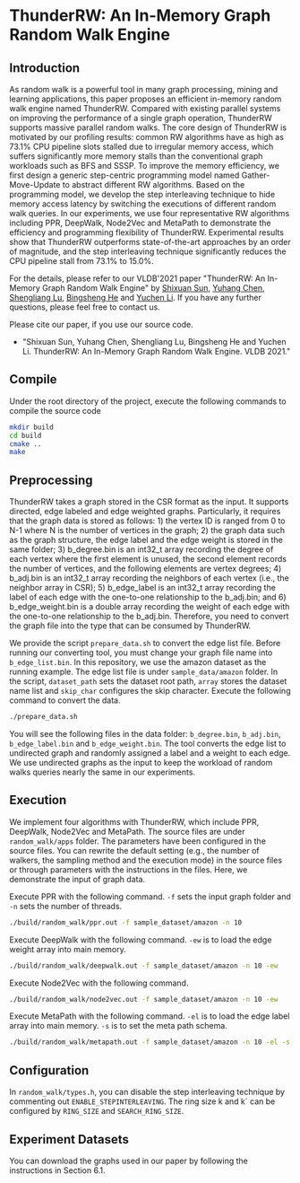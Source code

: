 # ThunderRW: An In-Memory Graph Random Walk Engine

## Introduction

As random walk is a powerful tool in many graph processing, mining and
learning applications, this paper proposes an efficient in-memory random
walk engine named ThunderRW. Compared with existing parallel systems on
improving the performance of a single graph operation, ThunderRW supports
massive parallel random walks. The core design of ThunderRW is motivated
by our profiling results: common RW algorithms have as high as 73.1% CPU
pipeline slots stalled due to irregular memory access, which suffers
significantly more memory stalls than the conventional graph workloads
such as BFS and SSSP. To improve the memory efficiency, we first design a
generic step-centric programming model named Gather-Move-Update to abstract
different RW algorithms. Based on the programming model, we develop the step
interleaving technique to hide memory access latency by switching the executions
of different random walk queries. In our experiments, we use four representative
RW algorithms including PPR, DeepWalk, Node2Vec and MetaPath to demonstrate the
efficiency and programming flexibility of ThunderRW. Experimental results show
that ThunderRW outperforms state-of-the-art approaches by an order of magnitude,
and the step interleaving technique significantly reduces the CPU pipeline stall
from 73.1% to 15.0%.

For the details, please refer to our VLDB'2021 paper
"ThunderRW: An In-Memory Graph Random Walk Engine"
by [Shixuan Sun](https://shixuansun.github.io/), [Yuhang Chen](https://alexcyh7.github.io/),
[Shengliang Lu](https://github.com/lushl9301), [Bingsheng He](https://www.comp.nus.edu.sg/~hebs/) and
[Yuchen Li](http://yuchenli.net/). If you have any further questions, please feel free to contact us.

Please cite our paper, if you use our source code.

* "Shixuan Sun, Yuhang Chen, Shengliang Lu, Bingsheng He and Yuchen Li.
ThunderRW: An In-Memory Graph Random Walk Engine. VLDB 2021."


## Compile

Under the root directory of the project, execute the following commands to compile the source code

```zsh
mkdir build
cd build
cmake ..
make
```

## Preprocessing

ThunderRW takes a graph stored in the CSR format as the input. It supports directed,
edge labeled and edge weighted graphs. Particularly, it requires that
the graph data is stored as follows: 1) the vertex ID is ranged from 0 to N-1
where N is the number of vertices in the graph; 2) the graph data such as
the graph structure, the edge label and the edge weight is stored in the same
folder; 3) b_degree.bin is an int32_t array recording the degree of each vertex where
the first element is unused, the second element records the number of vertices,
and the following elements are vertex degrees; 4) b_adj.bin is an int32_t array
recording the neighbors of each vertex (i.e., the neighbor array in CSR); 5)
b_edge_label is an int32_t array recording the label of each edge with the
one-to-one relationship to the b_adj.bin; and 6) b_edge_weight.bin is a double
array recording the weight of each edge with the one-to-one relationship to the
b_adj.bin. Therefore, you need to convert the graph file into the type that
can be consumed by ThunderRW.

We provide the script `prepare_data.sh` to convert the edge list file. Before
running our converting tool, you must change your graph file name
into `b_edge_list.bin`. In this repository, we use the amazon dataset as
the running example. The edge list file is under `sample_data/amazon` folder.
In the script, `dataset_path` sets the dataset root path, `array` stores
the dataset name list and `skip_char` configures the skip character. Execute
the following command to convert the data.

```zsh
./prepare_data.sh
```

You will see the following files in the data folder: `b_degree.bin`,
`b_adj.bin`, `b_edge_label.bin` and `b_edge_weight.bin`.
The tool converts the edge list to undirected graph and randomly assigned a label and a weight to each edge.
We use undirected graphs as the input to keep the workload of random walks queries nearly the same in our experiments.

## Execution

We implement four algorithms with ThunderRW, which include PPR, DeepWalk,
Node2Vec and MetaPath. The source files are under `random_walk/apps` folder.
The parameters have been configured in the source files. You can rewrite
the default setting (e.g., the number of walkers, the sampling
method and the execution mode) in the source files or through parameters with the
instructions in the files. Here, we demonstrate the input of graph data.

Execute PPR with the following command. `-f` sets the input graph folder and
`-n` sets the number of threads.

```zsh
./build/random_walk/ppr.out -f sample_dataset/amazon -n 10
```

Execute DeepWalk with the following command. `-ew` is to load the edge
weight array into main memory.

```zsh
./build/random_walk/deepwalk.out -f sample_dataset/amazon -n 10 -ew
```

Execute Node2Vec with the following command.

```zsh
./build/random_walk/node2vec.out -f sample_dataset/amazon -n 10 -ew
```

Execute MetaPath with the following command. `-el` is to load the
edge label array into main memory. `-s` is to set the meta path schema.

```zsh
./build/random_walk/metapath.out -f sample_dataset/amazon -n 10 -el -s 0,1,2,3,4
```

## Configuration

In `random_walk/types.h`, you can disable the step interleaving technique
by commenting out `ENABLE_STEPINTERLEAVING`. The ring size k and k´ can be configured
by `RING_SIZE` and `SEARCH_RING_SIZE`.

## Experiment Datasets

You can download the graphs used in our paper by following the
instructions in Section 6.1.